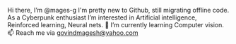 Hi there, I’m @mages-g
I'm pretty new to Github, still migrating offline code. 
As a Cyberpunk enthusiast I’m interested in Artificial intelligence, Reinforced learning, Neural nets. 
🌱 I’m currently learning Computer vision.
📫 Reach me via govindmagesh@yahoo.com

